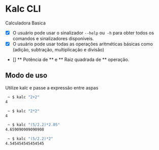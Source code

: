# Kalc CLI

Calculadora Basica

- [X] O usuário pode usar o sinalizador `--help` ou` -h` para obter todos os comandos e sinalizadores disponíveis.
- [x] O usuário pode usar todas as operações aritméticas básicas como (adição, subtração, multiplicação e divisão)
- [] ** Potência de ** e ** Raiz quadrada de ** operação.

## Modo de uso

   Utilize kalc e passe a expressão entre aspas 

```bash
 ~ $ kalc "2+2"
4

 ~ $ kalc "2*2"
4

 ~ $ kalc "(5/2.2)*2.05"
4.659090909090908

 ~ $ kalc "(5/2.2)*2"
4.545454545454545

```
